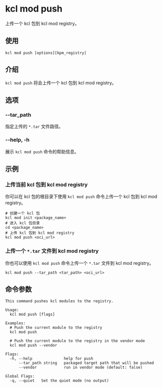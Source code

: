 # kcl mod push

上传一个 kcl 包到 kcl mod registry。

## 使用

```shell
kcl mod push [options][kpm_registry]
```

## 介绍

`kcl mod push` 将会上传一个 kcl 包到 kcl mod registry。

## 选项

### --tar_path

指定上传的 `*.tar` 文件路径。

### --help, -h

展示 `kcl mod push` 命令的帮助信息。

## 示例

### 上传当前 kcl 包到 kcl mod registry

你可以在 kcl 包的根目录下使用 `kcl mod push` 命令上传一个 kcl 包到 kcl mod registry。

```shell
# 创建一个 kcl 包
kcl mod init <package_name>
# 进入 kcl 包目录
cd <package_name>
# 上传 kcl 包到 kcl mod registry
kcl mod push <oci_url>
```

### 上传一个 `*.tar` 文件到 kcl mod registry

你也可以使用 `kcl mod push` 命令上传一个 `*.tar` 文件到 kcl mod registry。

```shell
kcl mod push --tar_path <tar_path> <oci_url>
```

## 命令参数

```shell
This command pushes kcl modules to the registry.

Usage:
  kcl mod push [flags]

Examples:
  # Push the current module to the registry
  kcl mod push
  
  # Push the current module to the registry in the vendor mode
  kcl mod push --vendor

Flags:
  -h, --help              help for push
      --tar_path string   packaged target path that will be pushed
      --vendor            run in vendor mode (default: false)

Global Flags:
  -q, --quiet   Set the quiet mode (no output)
```
